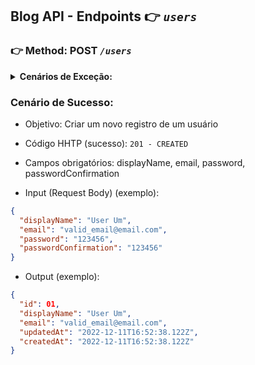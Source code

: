 ## Blog API - Endpoints 👉 **_`users`_**

### 👉 Method: **POST** _`/users`_

<details>
  <summary><strong>Cenários de Exceção:</strong></summary>

1. `404 - NOT_FOUND` -> se a rota na API não existir ✅
2. `400 - BAD_REQUEST` -> se não tem os campos obrigatórios ✅
3. `400 - BAD_REQUEST` -> se os campos não são string ✅
4. `400 - BAD_REQUEST` -> se displayName não tem pelo menos 8 caracters ✅
5. `400 - BAD_REQUEST` -> se os campos estão vazios ✅
6. `400 - BAD_REQUEST` -> se não é um email válido ✅
7. `400 - BAD_REQUEST` -> se o password não tem no mínimo 6 caracteres ✅
8. `400 - BAD_REQUEST` -> se password e passwordConfirmation não são iguais ✅
9. `409 - CONFLICT` -> se usuário já existe ✅
10. `500 - INTERNAL_SERVER_ERROR` -> se der erro ao tentar criar a conta do usuário ✅
<br />
</details>

### Cenário de Sucesso:

- Objetivo: Criar um novo registro de um usuário
- Código HHTP (sucesso): `201 - CREATED`

- Campos obrigatórios: displayName, email, password, passwordConfirmation
- Input (Request Body) (exemplo):
```json
{
  "displayName": "User Um",
  "email": "valid_email@email.com",
  "password": "123456",
  "passwordConfirmation": "123456"
}

```
- Output (exemplo):
```json
{
  "id": 01,
  "displayName": "User Um",
  "email": "valid_email@email.com",
  "updatedAt": "2022-12-11T16:52:38.122Z",
  "createdAt": "2022-12-11T16:52:38.122Z"
}
```